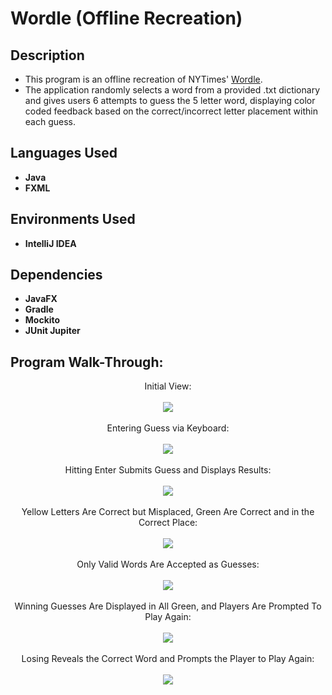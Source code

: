 <h1>Wordle (Offline Recreation)</h1>

<h2>Description</h2>

 - This program is an offline recreation of NYTimes' [Wordle](https://www.nytimes.com/games/wordle/index.html).
 - The application randomly selects a word from a provided .txt dictionary and gives users 6 attempts to guess the 5 letter word, displaying color coded feedback based on the correct/incorrect letter placement within each guess.


<h2>Languages Used</h2>

- <b>Java</b> 
- <b>FXML</b>

<h2>Environments Used</h2>

- <b>IntelliJ IDEA</b>

<h2>Dependencies</h2>

- <b>JavaFX</b>
- <b>Gradle</b>
- <b>Mockito</b>
- <b>JUnit Jupiter</b>

<h2>Program Walk-Through:</h2>

<p align="center">
Initial View: <br/>
<br/>
<img src="https://i.imgur.com/1q2o1UM.png"/>
<br />
<br />
Entering Guess via Keyboard:  <br/>
<br/>
<img src="https://i.imgur.com/xd8NI5i.png"/>
<br />
<br />
Hitting Enter Submits Guess and Displays Results:  <br/>
<br/>
<img src="https://i.imgur.com/TItvFio.png"/>
<br />
<br />
Yellow Letters Are Correct but Misplaced, Green Are Correct and in the Correct Place:  <br/>
<br/>
<img src="https://i.imgur.com/mXVcnJA.png"/>
<br />
<br />
Only Valid Words Are Accepted as Guesses:  <br/>
<br/>
<img src="https://i.imgur.com/CAd1R8G.png"/>
<br />
<br />
Winning Guesses Are Displayed in All Green, and Players Are Prompted To Play Again:  <br/>
<br/>
<img src="https://i.imgur.com/rD8lmPm.png"/>
<br />
<br />
Losing Reveals the Correct Word and Prompts the Player to Play Again:  <br/>
<br/>
<img src="https://i.imgur.com/MJWN31p.png"/>
</p>

<!--
 ```diff
- text in red
+ text in green
! text in orange
# text in gray
@@ text in purple (and bold)@@
```
--!>
